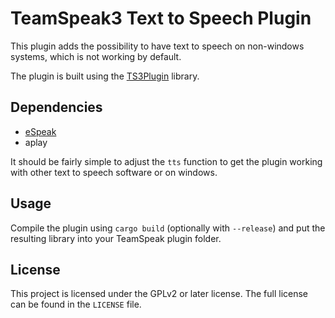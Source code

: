 TeamSpeak3 Text to Speech Plugin
================================

This plugin adds the possibility to have text to speech on non-windows systems,
which is not working by default.

The plugin is built using the [TS3Plugin](https://github.com/Flakebi/rust-ts3plugin) library.

Dependencies
-----------
 - [eSpeak](http://espeak.sourceforge.net/)
 - aplay

It should be fairly simple to adjust the `tts` function to get the plugin working
with other text to speech software or on windows.

Usage
-----

Compile the plugin using `cargo build` (optionally with `--release`) and put
the resulting library into your TeamSpeak plugin folder.

License
-------
This project is licensed under the GPLv2 or later license. The full license can be found in the `LICENSE` file.
